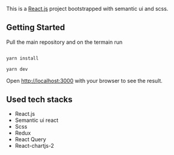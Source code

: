 This is a [React.js]([https://nextjs.org/](https://react.dev/)) project bootstrapped with semantic ui and scss.

## Getting Started

Pull the main repository and on the termain run


```bash

yarn install

yarn dev

```

Open [http://localhost:3000](http://localhost:3000) with your browser to see the result.



## Used tech stacks 

- React.js
- Semantic ui react
- Scss
- Redux
- React Query
- React-chartjs-2

